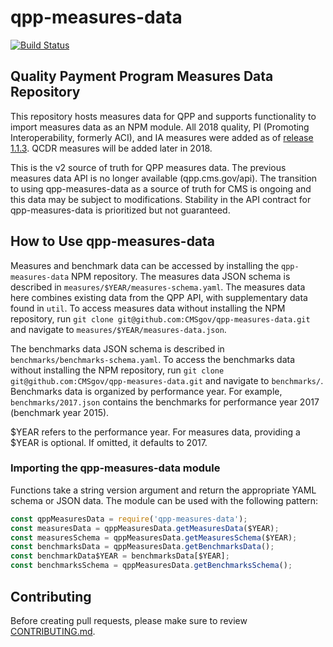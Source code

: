 # qpp-measures-data

[![Build Status](https://travis-ci.org/CMSgov/qpp-measures-data.svg?branch=master)](https://travis-ci.org/CMSgov/qpp-measures-data)

## Quality Payment Program Measures Data Repository

This repository hosts measures data for QPP and supports functionality to import
measures data as an NPM module. All 2018 quality, PI (Promoting Interoperability, 
formerly ACI), and IA measures were added as of 
[release 1.1.3](https://github.com/CMSgov/qpp-measures-data/releases/tag/1.1.3). QCDR measures will be added later in 2018.

This is the v2 source of truth for QPP measures data. The previous measures data API is no longer available (qpp.cms.gov/api). The transition to using qpp-measures-data as a
source of truth for CMS is ongoing and this data may be subject to
modifications. Stability in the API contract for
qpp-measures-data is prioritized but not guaranteed.

## How to Use qpp-measures-data

Measures and benchmark data can be accessed by installing the `qpp-measures-data` NPM repository.
The measures data JSON schema is described in `measures/$YEAR/measures-schema.yaml`. The
measures data here combines existing data from the QPP API, with supplementary data
found in `util`. To access measures data without installing the NPM repository,
run `git clone git@github.com:CMSgov/qpp-measures-data.git` and navigate to
`measures/$YEAR/measures-data.json`.

The benchmarks data JSON schema is described in `benchmarks/benchmarks-schema.yaml`.
To access the benchmarks data without installing the NPM repository,
run `git clone git@github.com:CMSgov/qpp-measures-data.git` and
navigate to `benchmarks/`. Benchmarks data is organized by performance year.
For example, `benchmarks/2017.json` contains the benchmarks for performance year 2017
(benchmark year 2015).

$YEAR refers to the performance year. For measures data, providing a $YEAR is optional. If omitted, it defaults to 2017.

### Importing the qpp-measures-data module
Functions take a string version argument and return the appropriate YAML schema or JSON data.
The module can be used with the following pattern:
```javascript
const qppMeasuresData = require('qpp-measures-data');
const measuresData = qppMeasuresData.getMeasuresData($YEAR);
const measuresSchema = qppMeasuresData.getMeasuresSchema($YEAR);
const benchmarksData = qppMeasuresData.getBenchmarksData();
const benchmarkData$YEAR = benchmarksData[$YEAR];
const benchmarksSchema = qppMeasuresData.getBenchmarksSchema();
```

## Contributing

Before creating pull requests, please make sure to review
[CONTRIBUTING.md](CONTRIBUTING.md).
